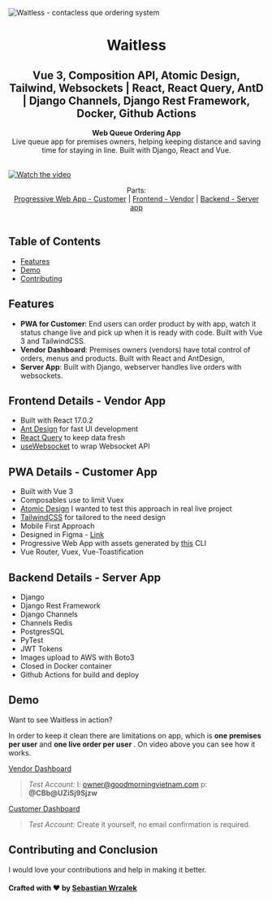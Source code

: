 

![Waitless - contacless que ordering system](https://i.imgur.com/WpdEl3y.jpg)


<div align="center">
  <h1>Waitless</h1>
</div>

<div align="center">
  <h2>Vue 3, Composition API, Atomic Design, Tailwind, Websockets | React, React Query, AntD | Django Channels, Django Rest Framework, Docker, Github Actions</h2>
</div>



<div align="center">
  <strong>Web Queue Ordering App</strong>
</div>



<div align="center">
	 Live queue app for premises owners, helping keeping distance and saving time for staying in line. Built with Django, React and Vue.
</div>
<br>

[![Watch the video](https://i.imgur.com/Uy4WqG2.png)](https://streamable.com/bmxaed)
<br>

<div align="center">
Parts: <br>
  <a href="https://github.com/waitless-app/waitless_mobile_pwa">Progressive Web App - Customer</a>
  <span> | </span>
  <a href="https://github.com/waitless-app/waitless_frontend">Frontend - Vendor</a>
  <span> | </span>
    <a href="https://github.com/waitless-app/waitless_backend">Backend - Server app </a>
</div>

<br>



## Table of Contents

- [Features](#features)
- [Demo](#demo)
- [Contributing](#contributing-and-conclusion)


## Features

- **PWA for Customer**: End users can order product by with app, watch it status change live and pick up when it is ready with code. Built with Vue 3 and TailwindCSS.
- **Vendor Dashboard**: Premises owners (vendors) have total control of orders, menus and products. Built with React and AntDesign,
- **Server App**: Built with Django, webserver handles live orders with websockets. 


## Frontend Details - Vendor App

 - Built with React 17.0.2
 -  [Ant Design](https://ant.design/) for fast UI development
 - [React Query](https://github.com/tannerlinsley/react-query) to keep data fresh
 - [useWebsocket](https://github.com/robtaussig/react-use-websocket) to wrap Websocket API

## PWA Details - Customer App

 - Built with Vue 3
 - Composables use to limit Vuex
 - [Atomic Design](https://bradfrost.com/blog/post/atomic-web-design/) I wanted to test this approach in real live project
 -  [TailwindCSS](https://ant.design/) for tailored to the need design
 -  Mobile First Approach
 - Designed in Figma - [Link](https://www.figma.com/file/dFdC5wSazxjvSw6yL1mM3B/Sample-File?node-id=0%3A2)
 - Progressive Web App with assets generated by [this](https://www.npmjs.com/package/pwa-asset-generator) CLI
 - Vue Router, Vuex, Vue-Toastification

## Backend Details - Server App

- Django
- Django Rest Framework
- Django Channels
- Channels Redis
- PostgresSQL
- PyTest
- JWT Tokens
- Images upload to AWS with Boto3
- Closed in Docker container
- Github Actions for build and deploy


## Demo

Want to see Waitless in action? 

In order to keep it clean there are limitations on app, which is **one premises per user** and **one live order per user** . On video above you can see how it works.

[Vendor Dashboard](https://waitless-app.netlify.app/)

> *Test Account:*
> l: [owner@goodmorningvietnam.com](owner@goodmorningvietnam.com)
> p: **@CBb@UZiSj9Sjzw**

[Customer Dashboard](https://waitless-pwa.netlify.app/)

> *Test Account:*
> Create it yourself, no email confirmation is required.







## Contributing and Conclusion

I would love your contributions and help in making it better.


#### Crafted with ❤️ by [Sebastian Wrzalek](https//howly.dev)
